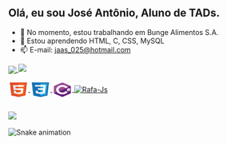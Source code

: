 ## Olá, eu sou José Antônio, Aluno de TADs.
- 🔭 No momento, estou trabalhando em Bunge Alimentos S.A.
- 🌱 Estou aprendendo HTML, C, CSS, MySQL
- 📫 E-mail: jaas_025@hotmail.com


<div align="left">
  <a href="https://github.com/JoseAntonioAlves">
  <img align="center" src="https://github-readme-stats.vercel.app/api?username=JoseAntonioAlves&show_icons=true&theme=chartreuse-dark&include_all_commits=true&count_private=true"/>
  <img height="120em" src="https://github-readme-stats.vercel.app/api/top-langs/?username=JoseAntonioAlves&layout=compact&theme=chartreuse-dark">
    
</div>

  
 <div style="display: inline_block"><br>
    <img align="center" alt="Rafa-HTML" height="30" width="40" src="https://raw.githubusercontent.com/devicons/devicon/master/icons/html5/html5-original.svg">
    <img align="center" alt="Rafa-CSS" height="30" width="40" src="https://raw.githubusercontent.com/devicons/devicon/master/icons/css3/css3-original.svg">
    <img align="center" alt="Rafa-Csharp" height="30" width="40" src="https://raw.githubusercontent.com/devicons/devicon/master/icons/csharp/csharp-original.svg">
    <img align="center" alt="Rafa-Js" height="30" width="40" src="https://cdn.jsdelivr.net/gh/devicons/devicon/icons/c/c-original.svg">
</div>
  
  ##
  
  <div>
    <a href="https://www.linkedin.com/in/jose-antonio-alves" target="_blank"><img src="https://img.shields.io/badge/-LinkedIn-%230077B5?style=for-the-badge&logo=linkedin&logoColor=white" target="_blank"></a> 
    
 ![Snake animation](https://github.com/JoseAntonioAlves/JoseAntonioAlves/blob/output/github-contribution-grid-snake.svg)
    
  </div> 
